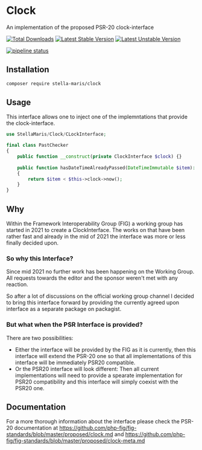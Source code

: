 # Clock

An implementation of the proposed PSR-20 clock-interface

[![Total Downloads](http://poser.pugx.org/stella-maris/clock/downloads)](https://packagist.org/packages/stella-maris/clock)
[![Latest Stable Version](http://poser.pugx.org/stella-maris/clock/v)](https://packagist.org/packages/stella-maris/clock)
[![Latest Unstable Version](http://poser.pugx.org/stella-maris/clock/v/unstable)](https://packagist.org/packages/stella-maris/clock)

[![pipeline status](https://gitlab.com/stella-maris/clock/badges/main/pipeline.svg)](https://gitlab.com/stella-maris/clock/-/commits/main)

## Installation

```bash
composer require stella-maris/clock
```

## Usage

This interface allows one to inject one of the implemntations that provide the 
clock-interface.

```php
use StellaMaris/Clock/CLockInterface;

final class PastChecker
{
    public function __construct(private ClockInterface $clock) {}
    
    public function hasDateTimeAlreadyPassed(DateTimeImmutable $item): bool
    {
        return $item < $this->clock->now();
    }
}
```

## Why

Within the Framework Interoperability Group (FIG) a working group has started in 2021 to
create a ClockInterface. The works on that have been rather fast and already in the mid of 
2021 the interface was more or less finally decided upon. 

### So why this Interface?

Since mid 2021 no further work has been happening on the Working Group. All requests towards
the editor and the sponsor weren't met with any reaction.

So after a lot of discussions on the official working group channel I decided to bring this 
interface forward by providing the currently agreed upon interface as a separate package 
on packagist.

### But what when the PSR Interface is provided?

There are two possibilities: 
* Either the interface will be provided by the FIG as it is currently,
then this interface will extend the PSR-20 one so that all implementations of this 
interface will be immediately PSR20 compatible. 
* Or the PSR20 interface will look different: Then all current implementations will
need to provide a spearate implementation for PSR20 compatibility and this interface will 
simply coexist with the PSR20 one.

## Documentation

For a more thorough information about the interface please check the PSR-20 documentation 
at https://github.com/php-fig/fig-standards/blob/master/proposed/clock.md and 
https://github.com/php-fig/fig-standards/blob/master/proposed/clock-meta.md

